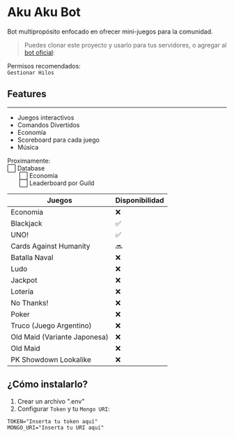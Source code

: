 # Aku Aku Bot
Bot multipropósito enfocado en ofrecer mini-juegos para la comunidad. 

> Puedes clonar este proyecto y usarlo para tus servidores, o agregar al [bot oficial](https://discord.com/api/oauth2/authorize?client_id=1104270054792638525&permissions=51539607552&scope=applications.commands%20bot):

Permisos recomendados:\
`Gestionar Hilos`

## Features
___

- Juegos interactivos
- Comandos Divertidos
- Economía
- Scoreboard para cada juego
- Música

Proximamente:\
⬜ Database\
&nbsp;&nbsp;&nbsp;&nbsp;&nbsp;&nbsp;&nbsp;⬜ Economía\
&nbsp;&nbsp;&nbsp;&nbsp;&nbsp;&nbsp;&nbsp;⬜ Leaderboard por Guild

| Juegos | Disponibilidad |
| --- | --- |
| Economia | ❌
| Blackjack | ✅
| UNO! | ✅
| Cards Against Humanity | 🔜
| Batalla Naval | ❌
| Ludo | ❌
| Jackpot | ❌
| Lotería | ❌
| No Thanks! | ❌
| Poker | ❌
| Truco (Juego Argentino) | ❌
| Old Maid (Variante Japonesa) | ❌
| Old Maid | ❌
| PK Showdown Lookalike | ❌

## ¿Cómo instalarlo?
1. Crear un archivo ".env" 
1. Configurar `Token` y tu `Mongo URI`:
```env
TOKEN="Inserta tu token aquí"
MONGO_URI="Inserta tu URI aquí"
```
